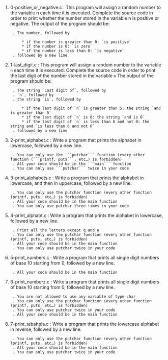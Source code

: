 1. 0-positive_or_negative.c : This program will assign a random number to the variable n each time it is executed.
	Complete the source code in order to print whether the number stored in the variable n is positive or negative.
	The output of the program should be:

		. The number, followed by

			* if the number is greater than 0: `is positive`
			* if the number is 0: `is zero`
			* if the number is less than 0: `is negative`
		. followed by a new line

2. 1-last_digit.c : This program will assign a random number to the variable `n` each time it is executed. 
	Complete the source code in order to print the last digit of the number stored in the variable `n`
	The output of the program should be:

		. The string `Last digit of`, followed by
		. `n`, followed by
		. the string `is`, followed by

			* if the last digit of `n` is greater than 5: the string `and is greater than 5`
			* if the last digit of `n` is 0: the string `and is 0`
			* if the last digit of `n` is less than 6 and not 0: the string and `is less than 6 and not 0`
		. followed by a new line

3. 2-print_alphabet.c : Write a program that prints the alphabet in lowercase, followed by a new line.

		. You can only use the ```putchar``` function (every other function (```printf, puts```, etc…) is forbidden)
		. All your code should be in the ```main``` function
		. You can only use ```putchar``` twice in your code

4. 3-print_alphabets.c : Write a program that prints the alphabet in lowercase, and then in uppercase, followed by a new line.

		. You can only use the putchar function (every other function (printf, puts, etc…) is forbidden)
		. All your code should be in the main function
		. You can only use putchar three times in your code
5. 4-print_alphabt.c : Write a program that prints the alphabet in lowercase, followed by a new line.

		. Print all the letters except q and e
		. You can only use the putchar function (every other function (printf, puts, etc…) is forbidden)
		. All your code should be in the main function
		. You can only use putchar twice in your code

6. 5-print_numbers.c : Write a program that prints all single digit numbers of base 10 starting from 0, followed by a new line.

		. All your code should be in the main function

7. 6-print_numberz.c : Write a program that prints all single digit numbers of base 10 starting from 0, followed by a new line.

		. You are not allowed to use any variable of type char
		. You can only use the putchar function (every other function (printf, puts, etc…) is forbidden)
		. You can only use putchar twice in your code
		. All your code should be in the main function

8. 7-print_tebahpla.c : Write a program that prints the lowercase alphabet in reverse, followed by a new line.

		. You can only use the putchar function (every other function (printf, puts, etc…) is forbidden)
		. All your code should be in the main function
		. You can only use putchar twice in your code


